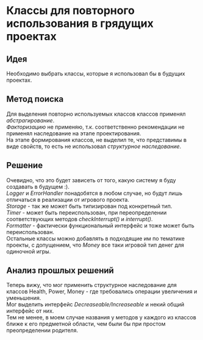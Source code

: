 # Классы для повторного использования в грядущих проектах
## Идея
Необходимо выбрать классы, которые я использовал бы в будущих проектах.

## Метод поиска
Для выделения повторно используемых классов классов применял *абстрагирование*.  
*Факторизацию* не применяю, т.к. соответственно рекомендации не применял наследование на этапе проектирования.  
На этапе формирования классов, не выделил те, что представимы в виде свойств, то есть не использовал *структурное наследование*. 

## Решение
Очевидно, что это будет зависеть от того, какую систему я буду создавать в будущем :).  
*Logger* и *ErrorHandler* понадобятся в любом случае, но будут лишь отличаться в реализации от игрового проекта.  
*Storage* - так же может быть типизирован под конкретный тип.  
*Timer* - может быть переиспользован, при переопределении соответствующих методов *checkInterrupt()* и *interrupt()*.  
*Formatter* - фактически функциональный интерфейс и тоже может быть переиспользован.  
Остальные классы можно добавлять в подходящие им по тематике проекты, с допущением, что *Money* все таки игровой тип денег для одиночной игры.  

## Анализ прошлых решений
Теперь вижу, что мог применить структурное наследование для классов Health, Power, Money - где требовались операции увеличения и уменьшения.  
Мог выделить интерфейс *Decreaseable/Increaseable* и некий общий интерфейс от них.  
Тем не менее, в моем случае названия у методов у каждого из классов ближе к его предметной области, чем были бы при простом преопределении родителя.

